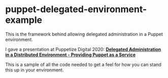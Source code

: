 # puppet-delegated-environment-example

This is the framework behind allowing delegated administration in a Puppet environment.

I gave a presentation at Puppetize Digital 2020: [**Delegated Administration in a Distributed Environment - Providing Puppet as a Service**](https://youtu.be/1nphYbZgYKM)

This is a sample of all the code needed to get a feel for how you can stand this up in your environment.
